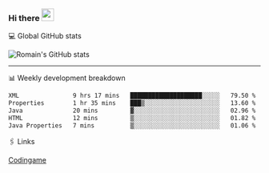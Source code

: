 ### Hi there <img src="https://media.giphy.com/media/hvRJCLFzcasrR4ia7z/giphy.gif" width="25px" height="25px">

💻 Global GitHub stats


![Romain's GitHub stats](https://github-readme-stats.vercel.app/api?username=Flasssh&show_icons=true&theme=tokyonight)

---

📊 Weekly development breakdown
<!--START_SECTION:waka-->

```txt
XML               9 hrs 17 mins   ████████████████████░░░░░   79.50 %
Properties        1 hr 35 mins    ███▒░░░░░░░░░░░░░░░░░░░░░   13.60 %
Java              20 mins         ▓░░░░░░░░░░░░░░░░░░░░░░░░   02.96 %
HTML              12 mins         ▒░░░░░░░░░░░░░░░░░░░░░░░░   01.82 %
Java Properties   7 mins          ▒░░░░░░░░░░░░░░░░░░░░░░░░   01.06 %
```

<!--END_SECTION:waka-->

🖇 Links

[Codingame](https://www.codingame.com/profile/defc3ee5279aecc1bb6114e1f994ea9b3325423)
